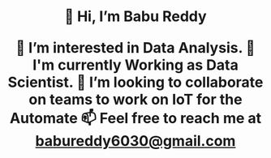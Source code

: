 <h1 align="center">👋 Hi, I’m Babu Reddy
 
 👀 I’m interested in Data Analysis.
 🌱 I'm currently Working as Data Scientist.
💞️ I’m looking to collaborate on teams to work on IoT for the Automate
📫 Feel free to reach me at babureddy6030@gmail.com

<!---
Babu6030/Babu6030 is a ✨ special ✨ repository because its `README.md` (this file) appears on your GitHub profile.
You can click the Preview link to take a look at your changes.
--->
